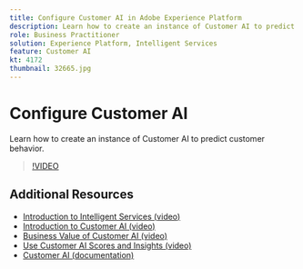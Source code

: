 ```yaml
---
title: Configure Customer AI in Adobe Experience Platform
description: Learn how to create an instance of Customer AI to predict customer behavior.
role: Business Practitioner
solution: Experience Platform, Intelligent Services
feature: Customer AI
kt: 4172
thumbnail: 32665.jpg
---
```


# Configure Customer AI

Learn how to create an instance of Customer AI to predict customer behavior.

>[!VIDEO](https://video.tv.adobe.com/v/32665?quality=12&learn=on)

## Additional Resources

* [Introduction to Intelligent Services (video)](introduction-to-intelligent-services.md)
* [Introduction to Customer AI (video)](introduction-to-customer-ai.md)
* [Business Value of Customer AI (video)](business-value-of-customer-ai.md)
* [Use Customer AI Scores and Insights (video)](use-customer-ai-scores-and-insights.md)
* [Customer AI (documentation)](https://experienceleague.adobe.com/docs/experience-platform/intelligent-services/customer-ai/overview.html)